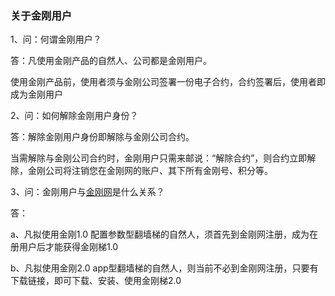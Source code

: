 ### 关于金刚用户

1、问：何谓金刚用户？

答：凡使用金刚产品的自然人、公司都是金刚用户。

使用金刚产品前，使用者须与金刚公司签署一份电子合约，合约签署后，使用者即成为金刚用户

2、问：如何解除金刚用户身份？

答：解除金刚用户身份即解除与金刚公司合约。

当需解除与金刚公司合约时，金刚用户只需来邮说：“解除合约”，则合约立即解除，金刚公司将注销您在金刚网的账户、其下所有金刚号、积分等。

3、问：金刚用户与[金刚网](https://www.atozitpro.net/zh/)是什么关系？

答：

a、凡拟使用金刚1.0 配置参数型翻墙梯的自然人，须首先到金刚网注册，成为在册用户后才能获得金刚梯1.0

b、凡拟使用金刚2.0 app型翻墙梯的自然人，则当前不必到金刚网注册，只要有下载链接，即可下载、安装、使用金刚梯2.0
